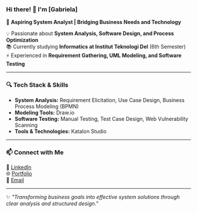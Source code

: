 ### Hi there! 👋 I'm [Gabriela]  

🚀 **Aspiring System Analyst | Bridging Business Needs and Technology**  

💡 Passionate about **System Analysis, Software Design, and Process Optimization**  
📚 Currently studying **Informatics at Institut Teknologi Del** (6th Semester)  
⚡ Experienced in **Requirement Gathering, UML Modeling, and Software Testing**

---

### 🔍 **Tech Stack & Skills**  
- **System Analysis:** Requirement Elicitation, Use Case Design, Business Process Modeling (BPMN)  
- **Modeling Tools:** Draw.io 
- **Software Testing:** Manual Testing, Test Case Design, Web Vulnerability Scanning  
- **Tools & Technologies:** Katalon Studio  

---
### 📫 **Connect with Me**  
💼 [LinkedIn](https://www.linkedin.com/in/gabriela-silitonga/)  
🌐 [Portfolio](https://gabrielaamls.github.io/puhatt/)  
📩 [Email](mailto:gabrielaamls@gmail.com)

---

✨ *"Transforming business goals into effective system solutions through clear analysis and structured design."*
